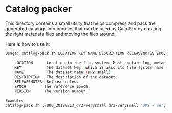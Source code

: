# Catalog packer

This directory contains a small utility that helps compress and pack the generated catalogs into bundles that can be used by Gaia Sky by creating the right metadata files and moving the files around.

Here is how to use it:

```bash
Usage: catalog-pack.sh LOCATION KEY NAME DESCRIPTION RELEASENOTES EPOCH VERSION

    LOCATION      Location in the file system. Must contain log, metadata.dat, particles.
    KEY           The dataset key, which is also its file system name (dr2-small).
    NAME          The dataset name (DR2 small).
    DESCRIPTION   The description of the dataset.
    RELEASENOTES  Release notes.
    EPOCH        The reference epoch.
    VERSION      The version number.

Example:
catalog-pack.sh ./000_20190213_dr2-verysmall dr2-verysmall 'DR2 - very small' 'Gaia DR2 very small: 5%\/0.5% bright\/faint parallax relative error.' 'Release notes.' 2015.5 3
```
